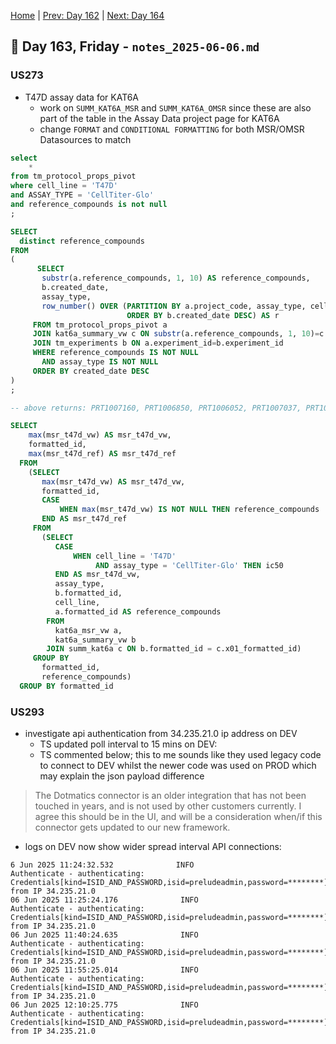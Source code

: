 [Home](../../main.md) | [Prev: Day 162](notes_2025-06-05.md) | [Next: Day 164](./notes_2025-06-09.md)

## 📝 Day 163, Friday - `notes_2025-06-06.md`

### US273
- T47D assay data for KAT6A
    * work on `SUMM_KAT6A_MSR` and `SUMM_KAT6A_OMSR` since these are also part of the table in the Assay Data project page for KAT6A
    * change `FORMAT` and `CONDITIONAL FORMATTING` for both MSR/OMSR Datasources to match


```sql
select
    *
from tm_protocol_props_pivot
where cell_line = 'T47D'
and ASSAY_TYPE = 'CellTiter-Glo'
and reference_compounds is not null
;

SELECT 
  distinct reference_compounds
FROM
(
      SELECT
       substr(a.reference_compounds, 1, 10) AS reference_compounds,
       b.created_date,
       assay_type,
       row_number() OVER (PARTITION BY a.project_code, assay_type, cell_line
                          ORDER BY b.created_date DESC) AS r
     FROM tm_protocol_props_pivot a
     JOIN kat6a_summary_vw c ON substr(a.reference_compounds, 1, 10)=c.formatted_id
     JOIN tm_experiments b ON a.experiment_id=b.experiment_id
     WHERE reference_compounds IS NOT NULL
       AND assay_type IS NOT NULL
     ORDER BY created_date DESC
) 
;

-- above returns: PRT1007160, PRT1006850, PRT1006052, PRT1007037, PRT1006049

SELECT
    max(msr_t47d_vw) AS msr_t47d_vw,
    formatted_id,
    max(msr_t47d_ref) AS msr_t47d_ref
  FROM
    (SELECT
       max(msr_t47d_vw) AS msr_t47d_vw,
       formatted_id,
       CASE
           WHEN max(msr_t47d_vw) IS NOT NULL THEN reference_compounds
       END AS msr_t47d_ref
     FROM
       (SELECT
          CASE
              WHEN cell_line = 'T47D'
                   AND assay_type = 'CellTiter-Glo' THEN ic50
          END AS msr_t47d_vw,
          assay_type,
          b.formatted_id,
          cell_line,
          a.formatted_id AS reference_compounds
        FROM
          kat6a_msr_vw a,
          kat6a_summary_vw b
        JOIN summ_kat6a c ON b.formatted_id = c.x01_formatted_id)
     GROUP BY
       formatted_id,
       reference_compounds)
  GROUP BY formatted_id
```

### US293
- investigate api authentication from 34.235.21.0 ip address on DEV
    * TS updated poll interval to 15 mins on DEV:
    * TS commented below; this to me sounds like they used legacy code to connect to DEV whilst the newer code was used on PROD which may explain the json payload difference

>The Dotmatics connector is an older integration that has not been touched in years, and is not used by other customers currently. I agree this should be in the UI, and will be a consideration when/if this connector gets updated to our new framework.

- logs on DEV now show wider spread interval API connections:

```
6 Jun 2025 11:24:32.532              INFO                  Authenticate - authenticating: Credentials[kind=ISID_AND_PASSWORD,isid=preludeadmin,password=********] from IP 34.235.21.0
06 Jun 2025 11:25:24.176              INFO                  Authenticate - authenticating: Credentials[kind=ISID_AND_PASSWORD,isid=preludeadmin,password=********] from IP 34.235.21.0
06 Jun 2025 11:40:24.635              INFO                  Authenticate - authenticating: Credentials[kind=ISID_AND_PASSWORD,isid=preludeadmin,password=********] from IP 34.235.21.0
06 Jun 2025 11:55:25.014              INFO                  Authenticate - authenticating: Credentials[kind=ISID_AND_PASSWORD,isid=preludeadmin,password=********] from IP 34.235.21.0
06 Jun 2025 12:10:25.775              INFO                  Authenticate - authenticating: Credentials[kind=ISID_AND_PASSWORD,isid=preludeadmin,password=********] from IP 34.235.21.0
```

